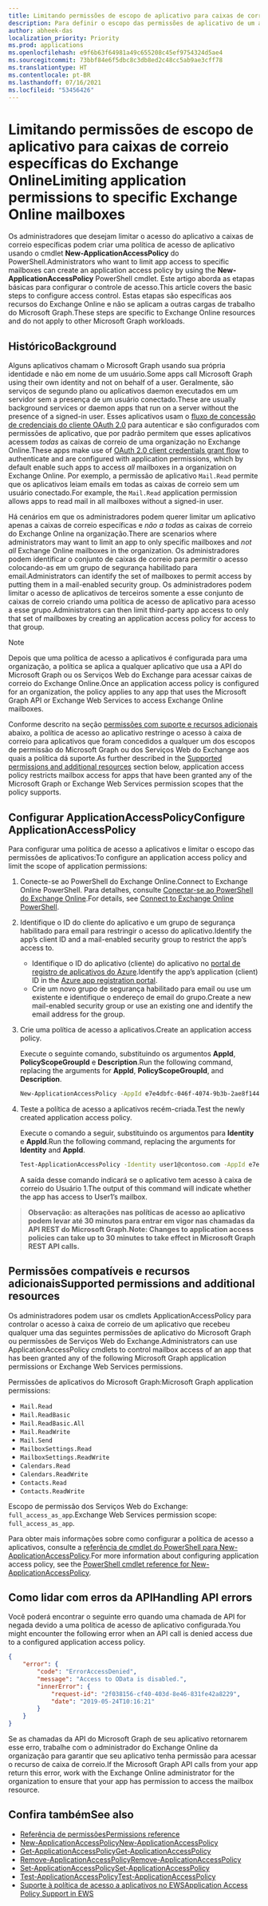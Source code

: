 ```yaml
---
title: Limitando permissões de escopo de aplicativo para caixas de correio específicas do Exchange Online
description: Para definir o escopo das permissões de aplicativo de um aplicativo para caixas de correio específicas do Exchange Online, você precisará criar políticas de acesso a aplicativos.
author: abheek-das
localization_priority: Priority
ms.prod: applications
ms.openlocfilehash: e9f6b63f64981a49c655208c45ef9754324d5ae4
ms.sourcegitcommit: 73bbf84e6f5dbc8c3db8ed2c48cc5ab9ae3cff78
ms.translationtype: HT
ms.contentlocale: pt-BR
ms.lasthandoff: 07/16/2021
ms.locfileid: "53456426"
---
```

# <a name="limiting-application-permissions-to-specific-exchange-online-mailboxes"></a><span data-ttu-id="76b5d-103">Limitando permissões de escopo de aplicativo para caixas de correio específicas do Exchange Online</span><span class="sxs-lookup"><span data-stu-id="76b5d-103">Limiting application permissions to specific Exchange Online mailboxes</span></span> 

<span data-ttu-id="76b5d-104">Os administradores que desejam limitar o acesso do aplicativo a caixas de correio específicas podem criar uma política de acesso de aplicativo usando o cmdlet **New-ApplicationAccessPolicy** do PowerShell.</span><span class="sxs-lookup"><span data-stu-id="76b5d-104">Administrators who want to limit app access to specific mailboxes can create an application access policy by using the **New-ApplicationAccessPolicy** PowerShell cmdlet.</span></span> <span data-ttu-id="76b5d-105">Este artigo aborda as etapas básicas para configurar o controle de acesso.</span><span class="sxs-lookup"><span data-stu-id="76b5d-105">This article covers the basic steps to configure access control.</span></span> <span data-ttu-id="76b5d-106">Estas etapas são específicas aos recursos do Exchange Online e não se aplicam a outras cargas de trabalho do Microsoft Graph.</span><span class="sxs-lookup"><span data-stu-id="76b5d-106">These steps are specific to Exchange Online resources and do not apply to other Microsoft Graph workloads.</span></span> 

## <a name="background"></a><span data-ttu-id="76b5d-107">Histórico</span><span class="sxs-lookup"><span data-stu-id="76b5d-107">Background</span></span>
<span data-ttu-id="76b5d-108">Alguns aplicativos chamam o Microsoft Graph usando sua própria identidade e não em nome de um usuário.</span><span class="sxs-lookup"><span data-stu-id="76b5d-108">Some apps call Microsoft Graph using their own identity and not on behalf of a user.</span></span> <span data-ttu-id="76b5d-109">Geralmente, são serviços de segundo plano ou aplicativos daemon executados em um servidor sem a presença de um usuário conectado.</span><span class="sxs-lookup"><span data-stu-id="76b5d-109">These are usually background services or daemon apps that run on a server without the presence of a signed-in user.</span></span> <span data-ttu-id="76b5d-110">Esses aplicativos usam o [fluxo de concessão de credenciais do cliente OAuth 2.0](/azure/active-directory/develop/v2-oauth2-client-creds-grant-flow) para autenticar e são configurados com permissões de aplicativo, que por padrão permitem que esses aplicativos acessem _todas_ as caixas de correio de uma organização no Exchange Online.</span><span class="sxs-lookup"><span data-stu-id="76b5d-110">These apps make use of [OAuth 2.0 client credentials grant flow](/azure/active-directory/develop/v2-oauth2-client-creds-grant-flow) to authenticate and are configured with application permissions, which by default enable such apps to access _all_ mailboxes in a organization on Exchange Online.</span></span> <span data-ttu-id="76b5d-111">Por exemplo, a permissão de aplicativo `Mail.Read` permite que os aplicativos leiam emails em todas as caixas de correio sem um usuário conectado.</span><span class="sxs-lookup"><span data-stu-id="76b5d-111">For example, the `Mail.Read` application permission allows apps to read mail in all mailboxes without a signed-in user.</span></span> 

<span data-ttu-id="76b5d-112">Há cenários em que os administradores podem querer limitar um aplicativo apenas a caixas de correio específicas e _não a todas_ as caixas de correio do Exchange Online na organização.</span><span class="sxs-lookup"><span data-stu-id="76b5d-112">There are scenarios where administrators may want to limit an app to only specific mailboxes and _not all_ Exchange Online mailboxes in the organization.</span></span> <span data-ttu-id="76b5d-113">Os administradores podem identificar o conjunto de caixas de correio para permitir o acesso colocando-as em um grupo de segurança habilitado para email.</span><span class="sxs-lookup"><span data-stu-id="76b5d-113">Administrators can identify the set of mailboxes to permit access by putting them in a mail-enabled security group.</span></span> <span data-ttu-id="76b5d-114">Os administradores podem limitar o acesso de aplicativos de terceiros somente a esse conjunto de caixas de correio criando uma política de acesso de aplicativo para acesso a esse grupo.</span><span class="sxs-lookup"><span data-stu-id="76b5d-114">Administrators can then limit third-party app access to only that set of  mailboxes by creating an application access policy for access to that group.</span></span>

> [!NOTE]
> <span data-ttu-id="76b5d-115">Depois que uma política de acesso a aplicativos é configurada para uma organização, a política se aplica a qualquer aplicativo que usa a API do Microsoft Graph ou os Serviços Web do Exchange para acessar caixas de correio do Exchange Online.</span><span class="sxs-lookup"><span data-stu-id="76b5d-115">Once an application access policy is configured for an organization, the policy applies to any app that uses the Microsoft Graph API or Exchange Web Services to access Exchange Online mailboxes.</span></span>

<span data-ttu-id="76b5d-116">Conforme descrito na seção [permissões com suporte e recursos adicionais](#supported-permissions-and-additional-resources) abaixo, a política de acesso ao aplicativo restringe o acesso à caixa de correio para aplicativos que foram concedidos a qualquer um dos escopos de permissão do Microsoft Graph ou dos Serviços Web do Exchange aos quais a política dá suporte.</span><span class="sxs-lookup"><span data-stu-id="76b5d-116">As further described in the [Supported permissions and additional resources](#supported-permissions-and-additional-resources) section below, application access policy restricts mailbox access for apps that have been granted any of the Microsoft Graph or Exchange Web Services permission scopes that the policy supports.</span></span>

## <a name="configure-applicationaccesspolicy"></a><span data-ttu-id="76b5d-117">Configurar ApplicationAccessPolicy</span><span class="sxs-lookup"><span data-stu-id="76b5d-117">Configure ApplicationAccessPolicy</span></span>

<span data-ttu-id="76b5d-118">Para configurar uma política de acesso a aplicativos e limitar o escopo das permissões de aplicativos:</span><span class="sxs-lookup"><span data-stu-id="76b5d-118">To configure an application access policy and limit the scope of application permissions:</span></span>
1.  <span data-ttu-id="76b5d-119">Conecte-se ao PowerShell do Exchange Online.</span><span class="sxs-lookup"><span data-stu-id="76b5d-119">Connect to Exchange Online PowerShell.</span></span> <span data-ttu-id="76b5d-120">Para detalhes, consulte [Conectar-se ao PowerShell do Exchange Online](/powershell/exchange/exchange-online/connect-to-exchange-online-powershell/connect-to-exchange-online-powershell?view=exchange-ps&preserve-view=true).</span><span class="sxs-lookup"><span data-stu-id="76b5d-120">For details, see [Connect to Exchange Online PowerShell](/powershell/exchange/exchange-online/connect-to-exchange-online-powershell/connect-to-exchange-online-powershell?view=exchange-ps&preserve-view=true).</span></span>

2.  <span data-ttu-id="76b5d-121">Identifique o ID do cliente do aplicativo e um grupo de segurança habilitado para email para restringir o acesso do aplicativo.</span><span class="sxs-lookup"><span data-stu-id="76b5d-121">Identify the app’s client ID and a mail-enabled security group to restrict the app’s access to.</span></span>

    - <span data-ttu-id="76b5d-122">Identifique o ID do aplicativo (cliente) do aplicativo no [portal de registro de aplicativos do Azure](https://portal.azure.com/#blade/Microsoft_AAD_RegisteredApps/ApplicationsListBlade).</span><span class="sxs-lookup"><span data-stu-id="76b5d-122">Identify the app’s application (client) ID in the [Azure app registration portal](https://portal.azure.com/#blade/Microsoft_AAD_RegisteredApps/ApplicationsListBlade).</span></span>
    - <span data-ttu-id="76b5d-123">Crie um novo grupo de segurança habilitado para email ou use um existente e identifique o endereço de email do grupo.</span><span class="sxs-lookup"><span data-stu-id="76b5d-123">Create a new mail-enabled security group or use an existing one and identify the email address for the group.</span></span> 

3.  <span data-ttu-id="76b5d-124">Crie uma política de acesso a aplicativos.</span><span class="sxs-lookup"><span data-stu-id="76b5d-124">Create an application access policy.</span></span> 

    <span data-ttu-id="76b5d-125">Execute o seguinte comando, substituindo os argumentos **AppId**, **PolicyScopeGroupId** e **Description**.</span><span class="sxs-lookup"><span data-stu-id="76b5d-125">Run the following command, replacing the arguments for **AppId**, **PolicyScopeGroupId**, and **Description**.</span></span>
    ```sh 
    New-ApplicationAccessPolicy -AppId e7e4dbfc-046f-4074-9b3b-2ae8f144f59b -PolicyScopeGroupId EvenUsers@contoso.com -AccessRight RestrictAccess -Description "Restrict this app to members of distribution group EvenUsers."
    ```
4.  <span data-ttu-id="76b5d-126">Teste a política de acesso a aplicativos recém-criada.</span><span class="sxs-lookup"><span data-stu-id="76b5d-126">Test the newly created application access policy.</span></span>

    <span data-ttu-id="76b5d-127">Execute o comando a seguir, substituindo os argumentos para **Identity** e **AppId**.</span><span class="sxs-lookup"><span data-stu-id="76b5d-127">Run the following command, replacing the arguments for **Identity** and **AppId**.</span></span>
    ```sh
    Test-ApplicationAccessPolicy -Identity user1@contoso.com -AppId e7e4dbfc-046-4074-9b3b-2ae8f144f59b 
    ```
    <span data-ttu-id="76b5d-128">A saída desse comando indicará se o aplicativo tem acesso à caixa de correio do Usuário 1.</span><span class="sxs-lookup"><span data-stu-id="76b5d-128">The output of this command will indicate whether the app has access to User1’s mailbox.</span></span>

><span data-ttu-id="76b5d-129">**Observação: as alterações nas políticas de acesso ao aplicativo podem levar até 30 minutos para entrar em vigor nas chamadas da API REST do Microsoft Graph.**</span><span class="sxs-lookup"><span data-stu-id="76b5d-129">**Note: Changes to application access policies can take up to 30 minutes to take effect in Microsoft Graph REST API calls.**</span></span>

## <a name="supported-permissions-and-additional-resources"></a><span data-ttu-id="76b5d-130">Permissões compatíveis e recursos adicionais</span><span class="sxs-lookup"><span data-stu-id="76b5d-130">Supported permissions and additional resources</span></span>

<span data-ttu-id="76b5d-131">Os administradores podem usar os cmdlets ApplicationAccessPolicy para controlar o acesso à caixa de correio de um aplicativo que recebeu qualquer uma das seguintes permissões de aplicativo do Microsoft Graph ou permissões de Serviços Web do Exchange.</span><span class="sxs-lookup"><span data-stu-id="76b5d-131">Administrators can use ApplicationAccessPolicy cmdlets to control mailbox access of an app that has been granted any of the following Microsoft Graph application permissions or Exchange Web Services permissions.</span></span> 

<span data-ttu-id="76b5d-132">Permissões de aplicativos do Microsoft Graph:</span><span class="sxs-lookup"><span data-stu-id="76b5d-132">Microsoft Graph application permissions:</span></span> 
- `Mail.Read`
- `Mail.ReadBasic`
- `Mail.ReadBasic.All`
- `Mail.ReadWrite`
- `Mail.Send`
- `MailboxSettings.Read`
- `MailboxSettings.ReadWrite`
- `Calendars.Read`
- `Calendars.ReadWrite`
- `Contacts.Read`
- `Contacts.ReadWrite`

<span data-ttu-id="76b5d-133">Escopo de permissão dos Serviços Web do Exchange: `full_access_as_app`.</span><span class="sxs-lookup"><span data-stu-id="76b5d-133">Exchange Web Services permission scope: `full_access_as_app`.</span></span>

<span data-ttu-id="76b5d-134">Para obter mais informações sobre como configurar a política de acesso a aplicativos, consulte a [referência de cmdlet do PowerShell para New-ApplicationAccessPolicy](/powershell/module/exchange/new-applicationaccesspolicy?view=exchange-ps&preserve-view=true).</span><span class="sxs-lookup"><span data-stu-id="76b5d-134">For more information about configuring application access policy, see the [PowerShell cmdlet reference for New-ApplicationAccessPolicy](/powershell/module/exchange/new-applicationaccesspolicy?view=exchange-ps&preserve-view=true).</span></span> 


## <a name="handling-api-errors"></a><span data-ttu-id="76b5d-135">Como lidar com erros da API</span><span class="sxs-lookup"><span data-stu-id="76b5d-135">Handling API errors</span></span>
<span data-ttu-id="76b5d-136">Você poderá encontrar o seguinte erro quando uma chamada de API for negada devido a uma política de acesso de aplicativo configurada.</span><span class="sxs-lookup"><span data-stu-id="76b5d-136">You might encounter the following error when an API call is denied access due to a configured application access policy.</span></span> 
```json
{
    "error": {
        "code": "ErrorAccessDenied",
        "message": "Access to OData is disabled.",
        "innerError": {
            "request-id": "2f038156-cf40-403d-8e46-831fe42a8229",
            "date": "2019-05-24T10:16:21"
        }
    }
}
```
<span data-ttu-id="76b5d-137">Se as chamadas da API do Microsoft Graph de seu aplicativo retornarem esse erro, trabalhe com o administrador do Exchange Online da organização para garantir que seu aplicativo tenha permissão para acessar o recurso de caixa de correio.</span><span class="sxs-lookup"><span data-stu-id="76b5d-137">If the Microsoft Graph API calls from your app return this error, work with the Exchange Online administrator for the organization to ensure that your app has permission to access the mailbox resource.</span></span>



## <a name="see-also"></a><span data-ttu-id="76b5d-138">Confira também</span><span class="sxs-lookup"><span data-stu-id="76b5d-138">See also</span></span>

- [<span data-ttu-id="76b5d-139">Referência de permissões</span><span class="sxs-lookup"><span data-stu-id="76b5d-139">Permissions reference</span></span>](permissions-reference.md)
- [<span data-ttu-id="76b5d-140">New-ApplicationAccessPolicy</span><span class="sxs-lookup"><span data-stu-id="76b5d-140">New-ApplicationAccessPolicy</span></span>](/powershell/module/exchange/organization/new-applicationaccesspolicy)
- [<span data-ttu-id="76b5d-141">Get-ApplicationAccessPolicy</span><span class="sxs-lookup"><span data-stu-id="76b5d-141">Get-ApplicationAccessPolicy</span></span>](/powershell/module/exchange/organization/get-applicationaccesspolicy)
- [<span data-ttu-id="76b5d-142">Remove-ApplicationAccessPolicy</span><span class="sxs-lookup"><span data-stu-id="76b5d-142">Remove-ApplicationAccessPolicy</span></span>](/powershell/module/exchange/organization/remove-applicationaccesspolicy)
- [<span data-ttu-id="76b5d-143">Set-ApplicationAccessPolicy</span><span class="sxs-lookup"><span data-stu-id="76b5d-143">Set-ApplicationAccessPolicy</span></span>](/powershell/module/exchange/organization/set-applicationaccesspolicy)
- [<span data-ttu-id="76b5d-144">Test-ApplicationAccessPolicy</span><span class="sxs-lookup"><span data-stu-id="76b5d-144">Test-ApplicationAccessPolicy</span></span>](/powershell/module/exchange/organization/test-applicationaccesspolicy)
- [<span data-ttu-id="76b5d-145">Suporte à política de acesso a aplicativos no EWS</span><span class="sxs-lookup"><span data-stu-id="76b5d-145">Application Access Policy Support in EWS</span></span>](https://techcommunity.microsoft.com/t5/exchange-team-blog/application-access-policy-support-in-ews/ba-p/2110361)

